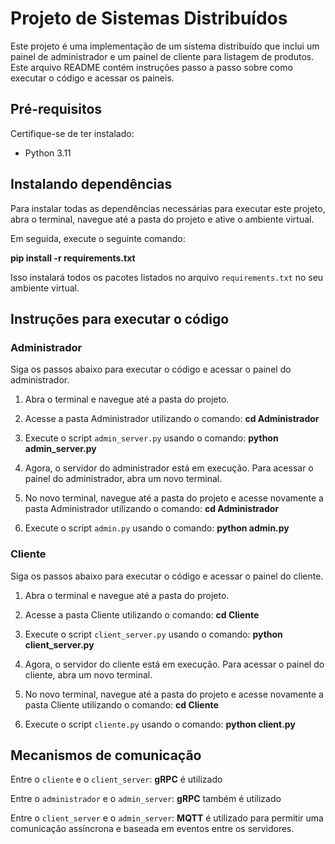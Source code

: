 # Projeto de Sistemas Distribuídos

Este projeto é uma implementação de um sistema distribuído que inclui um painel de administrador e um painel de cliente para listagem de produtos. Este arquivo README contém instruções passo a passo sobre como executar o código e acessar os paineis.

## Pré-requisitos

Certifique-se de ter instalado:

- Python 3.11

## Instalando dependências

Para instalar todas as dependências necessárias para executar este projeto, abra o terminal, navegue até a pasta do projeto e ative o ambiente virtual.

Em seguida, execute o seguinte comando:

**pip install -r requirements.txt**

Isso instalará todos os pacotes listados no arquivo `requirements.txt` no seu ambiente virtual.

## Instruções para executar o código
### Administrador
Siga os passos abaixo para executar o código e acessar o painel do administrador.

1. Abra o terminal e navegue até a pasta do projeto.

2. Acesse a pasta Administrador utilizando o comando:
**cd Administrador**

3. Execute o script `admin_server.py` usando o comando:
**python admin_server.py**

4. Agora, o servidor do administrador está em execução. Para acessar o painel do administrador, abra um novo terminal.

5. No novo terminal, navegue até a pasta do projeto e acesse novamente a pasta Administrador utilizando o comando:
**cd Administrador**

6. Execute o script `admin.py` usando o comando:
**python admin.py**
### Cliente
Siga os passos abaixo para executar o código e acessar o painel do cliente.

1. Abra o terminal e navegue até a pasta do projeto.

2. Acesse a pasta Cliente utilizando o comando:
**cd Cliente**

3. Execute o script `client_server.py` usando o comando:
**python client_server.py**

4. Agora, o servidor do cliente está em execução. Para acessar o painel do cliente, abra um novo terminal.

5. No novo terminal, navegue até a pasta do projeto e acesse novamente a pasta Cliente utilizando o comando:
**cd Cliente**

6. Execute o script `cliente.py` usando o comando:
**python client.py**

## Mecanismos de comunicação

Entre o `cliente` e o `client_server`: **gRPC** é utilizado 

Entre o `administrador` e o `admin_server`: **gRPC** também é utilizado 

Entre o `client_server` e o `admin_server`: **MQTT** é utilizado para permitir uma comunicação assíncrona e baseada em eventos entre os servidores.
